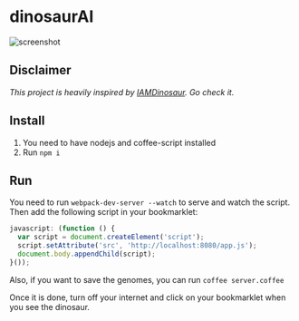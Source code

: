 dinosaurAI
==========

![screenshot](http://i.imgur.com/oIFahNy.png?1)

Disclaimer
----------

_This project is heavily inspired by [IAMDinosaur](https://github.com/ivanseidel/IAMDinosaur). Go check it._

Install
-------

1. You need to have nodejs and coffee-script installed
2. Run `npm i`

Run
---

You need to run `webpack-dev-server --watch` to serve and watch the script. Then
add the following script in your bookmarklet:

~~~js
javascript: (function () {
  var script = document.createElement('script');
  script.setAttribute('src', 'http://localhost:8080/app.js');
  document.body.appendChild(script);
}());
~~~

Also, if you want to save the genomes, you can run `coffee server.coffee`

Once it is done, turn off your internet and click on your bookmarklet when you see the dinosaur.
